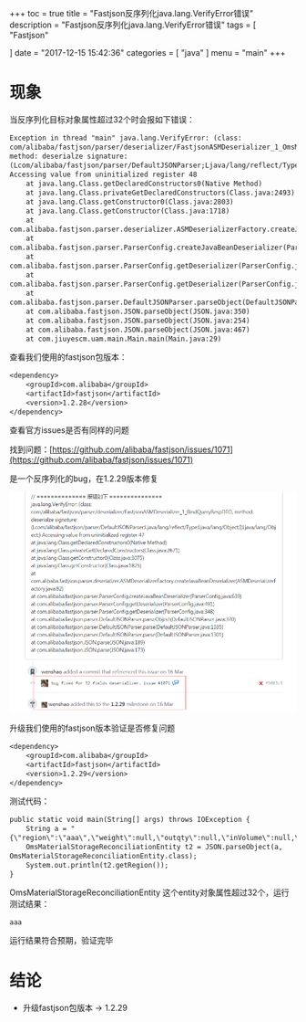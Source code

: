 +++
toc = true
title = "Fastjson反序列化java.lang.VerifyError错误"
description = "Fastjson反序列化java.lang.VerifyError错误"
tags = [
	"Fastjson"

]
date = "2017-12-15 15:42:36"
categories = [
    "java"
]
menu = "main"
+++

# 现象

当反序列化目标对象属性超过32个时会报如下错误：

```
Exception in thread "main" java.lang.VerifyError: (class: com/alibaba/fastjson/parser/deserializer/FastjsonASMDeserializer_1_OmsMaterialStorageReconciliationEntity, method: deserialze signature: (Lcom/alibaba/fastjson/parser/DefaultJSONParser;Ljava/lang/reflect/Type;Ljava/lang/Object;I)Ljava/lang/Object;) Accessing value from uninitialized register 48
    at java.lang.Class.getDeclaredConstructors0(Native Method)
    at java.lang.Class.privateGetDeclaredConstructors(Class.java:2493)
    at java.lang.Class.getConstructor0(Class.java:2803)
    at java.lang.Class.getConstructor(Class.java:1718)
    at com.alibaba.fastjson.parser.deserializer.ASMDeserializerFactory.createJavaBeanDeserializer(ASMDeserializerFactory.java:82)
    at com.alibaba.fastjson.parser.ParserConfig.createJavaBeanDeserializer(ParserConfig.java:639)
    at com.alibaba.fastjson.parser.ParserConfig.getDeserializer(ParserConfig.java:491)
    at com.alibaba.fastjson.parser.ParserConfig.getDeserializer(ParserConfig.java:348)
    at com.alibaba.fastjson.parser.DefaultJSONParser.parseObject(DefaultJSONParser.java:639)
    at com.alibaba.fastjson.JSON.parseObject(JSON.java:350)
    at com.alibaba.fastjson.JSON.parseObject(JSON.java:254)
    at com.alibaba.fastjson.JSON.parseObject(JSON.java:467)
    at com.jiuyescm.uam.main.Main.main(Main.java:29)
```

查看我们使用的fastjson包版本：

```
<dependency>
    <groupId>com.alibaba</groupId>
    <artifactId>fastjson</artifactId>
    <version>1.2.28</version>
</dependency>
```

查看官方issues是否有同样的问题

找到问题：[https://github.com/alibaba/fastjson/issues/1071](https://github.com/alibaba/fastjson/issues/1071)

是一个反序列化的bug，在1.2.29版本修复

![](/img/fastjson/1.png)

升级我们使用的fastjson版本验证是否修复问题

```
<dependency>
    <groupId>com.alibaba</groupId>
    <artifactId>fastjson</artifactId>
    <version>1.2.29</version>
</dependency>
```

测试代码：

```
public static void main(String[] args) throws IOException {
    String a = "{\"region\":\"aaa\",\"weight\":null,\"outqty\":null,\"inVolume\":null,\"qtyMax\":null,\"creTime\":null,\"lastStock\":null,\"inHeight\":null,\"wallThickness\":null,\"id\":null,\"height\":null,\"length\":null,\"materialType\":null,\"inqty\":null,\"materialTypeName\":null,\"materialName\":null,\"supplierId\":null,\"status\":null,\"width\":null,\"barcode\":null,\"qtyMin\":null,\"crePersonId\":null,\"unit\":null,\"changeDate\":null,\"initStock\":null,\"materialNo\":null,\"crePerson\":null,\"inLength\":null,\"materialPrice\":null,\"volume\":null,\"inWidth\":null,\"warehouseNo\":null}";
    OmsMaterialStorageReconciliationEntity t2 = JSON.parseObject(a, OmsMaterialStorageReconciliationEntity.class);
    System.out.println(t2.getRegion());
}
```

OmsMaterialStorageReconciliationEntity 这个entity对象属性超过32个，运行测试结果：

```
aaa
```

运行结果符合预期，验证完毕

# 结论

* 升级fastjson包版本 -> 1.2.29

